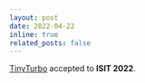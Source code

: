 ```yaml
---
layout: post
date: 2022-04-22 
inline: true
related_posts: false
---
```


<a href='https://ieeexplore.ieee.org/abstract/document/9834589'>TinyTurbo</a> accepted to **ISIT 2022**. 
